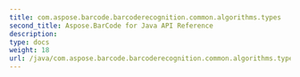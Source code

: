 ```yaml
---
title: com.aspose.barcode.barcoderecognition.common.algorithms.types
second_title: Aspose.BarCode for Java API Reference
description: 
type: docs
weight: 18
url: /java/com.aspose.barcode.barcoderecognition.common.algorithms.types/
---
```

